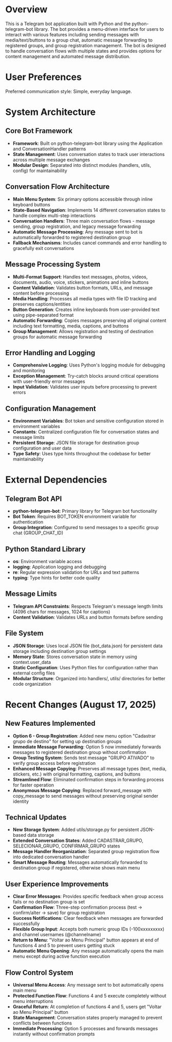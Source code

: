 # Overview

This is a Telegram bot application built with Python and the python-telegram-bot library. The bot provides a menu-driven interface for users to interact with various features including sending messages with media/text/buttons to a group chat, automatic message forwarding to registered groups, and group registration management. The bot is designed to handle conversation flows with multiple states and provides options for content management and automated message distribution.

# User Preferences

Preferred communication style: Simple, everyday language.

# System Architecture

## Core Bot Framework
- **Framework**: Built on python-telegram-bot library using the Application and ConversationHandler patterns
- **State Management**: Uses conversation states to track user interactions across multiple message exchanges
- **Modular Design**: Separated into distinct modules (handlers, utils, config) for maintainability

## Conversation Flow Architecture
- **Main Menu System**: Six primary options accessible through inline keyboard buttons
- **State-Based Navigation**: Implements 14 different conversation states to handle complex multi-step interactions
- **Conversation Handlers**: Three main conversation flows - message sending, group registration, and legacy message forwarding
- **Automatic Message Processing**: Any message sent to bot is automatically forwarded to registered destination group
- **Fallback Mechanisms**: Includes cancel commands and error handling to gracefully exit conversations

## Message Processing System
- **Multi-Format Support**: Handles text messages, photos, videos, documents, audio, voice, stickers, animations and inline buttons
- **Content Validation**: Validates button formats, URLs, and message content before processing
- **Media Handling**: Processes all media types with file ID tracking and preserves captions/entities
- **Button Generation**: Creates inline keyboards from user-provided text using pipe-separated format
- **Automatic Forwarding**: Copies messages preserving all original content including text formatting, media, captions, and buttons
- **Group Management**: Allows registration and testing of destination groups for automatic message forwarding

## Error Handling and Logging
- **Comprehensive Logging**: Uses Python's logging module for debugging and monitoring
- **Exception Management**: Try-catch blocks around critical operations with user-friendly error messages
- **Input Validation**: Validates user inputs before processing to prevent errors

## Configuration Management
- **Environment Variables**: Bot token and sensitive configuration stored in environment variables
- **Constants**: Centralized configuration file for conversation states and message limits
- **Persistent Storage**: JSON file storage for destination group configuration and user data
- **Type Safety**: Uses type hints throughout the codebase for better maintainability

# External Dependencies

## Telegram Bot API
- **python-telegram-bot**: Primary library for Telegram bot functionality
- **Bot Token**: Requires BOT_TOKEN environment variable for authentication
- **Group Integration**: Configured to send messages to a specific group chat (GROUP_CHAT_ID)

## Python Standard Library
- **os**: Environment variable access
- **logging**: Application logging and debugging
- **re**: Regular expression validation for URLs and text patterns
- **typing**: Type hints for better code quality

## Message Limits
- **Telegram API Constraints**: Respects Telegram's message length limits (4096 chars for messages, 1024 for captions)
- **Content Validation**: Validates URLs and button formats before sending

## File System
- **JSON Storage**: Uses local JSON file (bot_data.json) for persistent data storage including destination group settings
- **Memory State**: Stores conversation state in memory using context.user_data
- **Static Configuration**: Uses Python files for configuration rather than external config files
- **Modular Structure**: Organized into handlers/, utils/ directories for better code organization

# Recent Changes (August 17, 2025)

## New Features Implemented
- **Option 6 - Group Registration**: Added new menu option "Cadastrar grupo de destino" for setting up destination groups
- **Immediate Message Forwarding**: Option 5 now immediately forwards messages to registered destination group without confirmation
- **Group Testing System**: Sends test message "GRUPO ATIVADO" to verify group access before registration
- **Enhanced Message Copying**: Preserves all message types (text, media, stickers, etc.) with original formatting, captions, and buttons
- **Streamlined Flow**: Eliminated confirmation steps in forwarding process for faster operation
- **Anonymous Message Copying**: Replaced forward_message with copy_message to send messages without preserving original sender identity

## Technical Updates
- **New Storage System**: Added utils/storage.py for persistent JSON-based data storage
- **Extended Conversation States**: Added CADASTRAR_GRUPO, SELECIONAR_GRUPO, CONFIRMAR_GRUPO states
- **Message Handler Reorganization**: Separated group registration flow into dedicated conversation handler
- **Smart Message Routing**: Messages automatically forwarded to destination group if registered, otherwise shows main menu

## User Experience Improvements
- **Clear Error Messages**: Provides specific feedback when group access fails or no destination group is set
- **Confirmation Flow**: Three-step confirmation process (test → confirm/alter → save) for group registration
- **Success Notifications**: Clear feedback when messages are forwarded successfully
- **Flexible Group Input**: Accepts both numeric group IDs (-100xxxxxxxxx) and channel usernames (@channelname)
- **Return to Menu**: "Voltar ao Menu Principal" button appears at end of functions 4 and 5 to prevent users getting stuck
- **Automatic Menu Opening**: Any message automatically opens the main menu except during active function execution

## Flow Control System
- **Universal Menu Access**: Any message sent to bot automatically opens main menu
- **Protected Function Flow**: Functions 4 and 5 execute completely without menu interruptions
- **Graceful Return**: At completion of functions 4 and 5, users get "Voltar ao Menu Principal" button
- **State Management**: Conversation states properly managed to prevent conflicts between functions
- **Immediate Processing**: Option 5 processes and forwards messages instantly without confirmation prompts